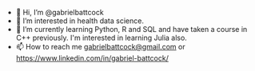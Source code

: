 - 👋 Hi, I’m @gabrielbattcock
- 👀 I’m interested in health data science. 
- 🌱 I’m currently learning Python, R and SQL and have taken a course in C++ previously. I'm interested in learning Julia also. 
- 📫 How to reach me gabrielbattcock@gmail.com or https://www.linkedin.com/in/gabriel-battcock/

<!---
gabrielbattcock/gabrielbattcock is a ✨ special ✨ repository because its `README.md` (this file) appears on your GitHub profile.
You can click the Preview link to take a look at your changes.
--->
